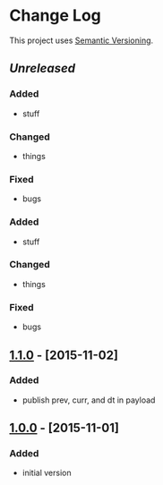 # Change Log
This project uses [Semantic Versioning](http://semver.org/).

## *Unreleased*
### Added
- stuff

### Changed
- things

### Fixed
- bugs
### Added
- stuff

### Changed
- things

### Fixed
- bugs
## [1.1.0](https://github.com/mgk/thingpin/releases/tag/v1.1.0) - [2015-11-02]
### Added
- publish prev, curr, and dt in payload

## [1.0.0](https://github.com/mgk/thingpin/releases/tag/v1.0.0) - [2015-11-01]

### Added
- initial version

